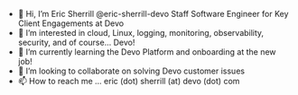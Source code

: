 - 👋 Hi, I’m Eric Sherrill @eric-sherrill-devo Staff Software Engineer for Key Client Engagements at Devo
- 👀 I’m interested in cloud, Linux, logging, monitoring, observability, security, and of course... Devo!
- 🌱 I’m currently learning the Devo Platform and onboarding at the new job!
- 💞️ I’m looking to collaborate on solving Devo customer issues
- 📫 How to reach me ... eric (dot) sherrill (at) devo (dot) com

<!---
eric-sherrill-devo/eric-sherrill-devo is a ✨ special ✨ repository because its `README.md` (this file) appears on your GitHub profile.
You can click the Preview link to take a look at your changes.
--->
